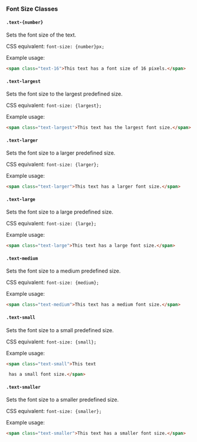 
### Font Size Classes

#### `.text-{number}`

Sets the font size of the text.

CSS equivalent: `font-size: {number}px;`

Example usage:
```html
<span class="text-16">This text has a font size of 16 pixels.</span>
```

#### `.text-largest`

Sets the font size to the largest predefined size.

CSS equivalent: `font-size: {largest};`

Example usage:
```html
<span class="text-largest">This text has the largest font size.</span>
```

#### `.text-larger`

Sets the font size to a larger predefined size.

CSS equivalent: `font-size: {larger};`

Example usage:
```html
<span class="text-larger">This text has a larger font size.</span>
```

#### `.text-large`

Sets the font size to a large predefined size.

CSS equivalent: `font-size: {large};`

Example usage:
```html
<span class="text-large">This text has a large font size.</span>
```

#### `.text-medium`

Sets the font size to a medium predefined size.

CSS equivalent: `font-size: {medium};`

Example usage:
```html
<span class="text-medium">This text has a medium font size.</span>
```

#### `.text-small`

Sets the font size to a small predefined size.

CSS equivalent: `font-size: {small};`

Example usage:
```html
<span class="text-small">This text

 has a small font size.</span>
```

#### `.text-smaller`

Sets the font size to a smaller predefined size.

CSS equivalent: `font-size: {smaller};`

Example usage:
```html
<span class="text-smaller">This text has a smaller font size.</span>
```

